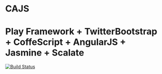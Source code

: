 CAJS
====

Play Framework + TwitterBootstrap + CoffeScript + AngularJS + Jasmine + Scalate
====
[![Build Status](https://travis-ci.org/angieo/cajs.png)](https://travis-ci.org/angieo/cajs)
